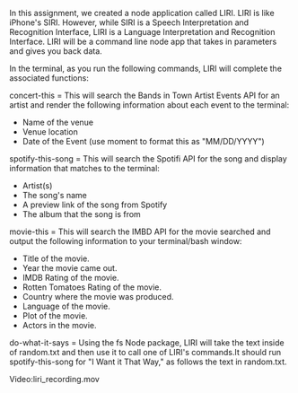 In this assignment, we created a node application called LIRI. LIRI is like iPhone's SIRI. However, while SIRI is a Speech Interpretation and Recognition Interface, LIRI is a Language Interpretation and Recognition Interface. LIRI will be a command line node app that takes in parameters and gives you back data.

In the terminal, as you run the following commands, LIRI will complete the associated functions:

concert-this = This will search the Bands in Town Artist Events API for an artist and render the following information about each event to the terminal:

  * Name of the venue
  * Venue location
  * Date of the Event (use moment to format this as "MM/DD/YYYY")
  
spotify-this-song = This will search the Spotifi API for the song and display information that matches to the terminal:

  * Artist(s)
  * The song's name
  * A preview link of the song from Spotify
  * The album that the song is from
  
movie-this = This will search the IMBD API for the movie searched and output the following information to your terminal/bash window:

   * Title of the movie.
   * Year the movie came out.
   * IMDB Rating of the movie.
   * Rotten Tomatoes Rating of the movie.
   * Country where the movie was produced.
   * Language of the movie.
   * Plot of the movie.
   * Actors in the movie.
   
do-what-it-says = Using the fs Node package, LIRI will take the text inside of random.txt and then use it to call one of LIRI's commands.It should run spotify-this-song for "I Want it That Way," as follows the text in random.txt.


Video:liri_recording.mov

